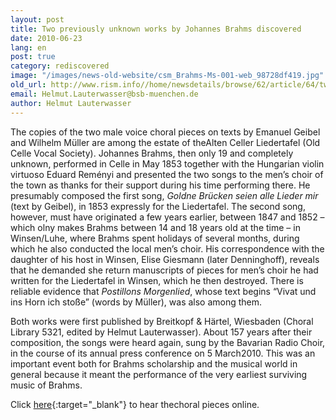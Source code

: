 ```yaml
---
layout: post
title: Two previously unknown works by Johannes Brahms discovered
date: 2010-06-23
lang: en
post: true
category: rediscovered
image: "/images/news-old-website/csm_Brahms-Ms-001-web_98728df419.jpg"
old_url: http://www.rism.info//home/newsdetails/browse/62/article/64/two-previously-unknown-works-by-johannes-brahms-discovered.html
email: Helmut.Lauterwasser@bsb-muenchen.de
author: Helmut Lauterwasser
---
```



The copies of the two male voice choral pieces on texts by Emanuel Geibel and Wilhelm Müller are among the estate of theAlten Celler Liedertafel (Old Celle Vocal Society). Johannes Brahms, then only 19 and completely unknown, performed in Celle in May 1853 together with the Hungarian violin virtuoso Eduard Reményi and presented the two songs to the men’s choir of the town as thanks for their support during his time performing there. He presumably composed the first song, _Goldne Brücken seien alle Lieder mir_ (text by Geibel), in 1853 expressly for the Liedertafel. The second song, however, must have originated a few years earlier, between 1847 and 1852 – which olny makes Brahms between 14 and 18 years old at the time – in Winsen/Luhe, where Brahms spent holidays of several months, during which he also conducted the local men’s choir. His correspondence with the daughter of his host in Winsen, Elise Giesmann (later Denninghoff), reveals that he demanded she return manuscripts of pieces for men’s choir he had written for the Liedertafel in Winsen, which he then destroyed. There is reliable evidence that _Postillons Morgenlied_, whose text begins “Vivat und ins Horn ich stoße” (words by Müller), was also among them.

Both works were first published by Breitkopf & Härtel, Wiesbaden (Choral Library 5321, edited by Helmut Lauterwasser). About 157 years after their composition, the songs were heard again, sung by the Bavarian Radio Choir, in the course of its annual press conference on 5 March<sup></sup>2010. This was an important event both for Brahms scholarship and the musical world in general because it meant the performance of the very earliest surviving music of Brahms.

Click [here](http://www.br-online.de/br-klassik/leporello/klassik-news-johannes-brahms-aelteste-komposition-ID1267631685660.xml){:target="_blank"} to hear thechoral pieces online.


